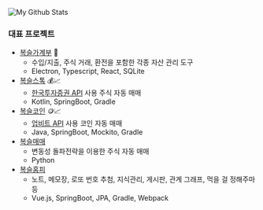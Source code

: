 ![My Github Stats](https://github-readme-stats.vercel.app/api?username=setvect&show_icons=true)

### 대표 프로젝트
- [복슬가계부](https://github.com/setvect/BokslAccountBook) 📖 
  - 수입/지출, 주식 거래, 환전을 포함한 각종 자산 관리 도구
  - Electron, Typescript, React, SQLite
- [복슬스톡](https://github.com/setvect/BokslStock2) 💰📈
  - [한국투자증권 API](https://apiportal.koreainvestment.com) 사용 주식 자동 매매
  - Kotlin, SpringBoot, Gradle
- [복슬코인](https://github.com/setvect/BokslCoin) 🪙📈
  - [업비트 API](https://docs.upbit.com) 사용 코인 자동 매매
  - Java, SpringBoot, Mockito, Gradle
- [복슬매매](https://github.com/setvect/BokslTrade)
  - 변동성 돌파전략을 이용한 주식 자동 매매
  - Python
- [복슬홈피](https://github.com/setvect/BokslPortal)
  - 노트, 메모장, 로또 번호 추첨, 지식관리, 게시판, 관계 그래프, 먹을 걸 정해주마 등
  - Vue.js, SpringBoot, JPA, Gradle, Webpack
